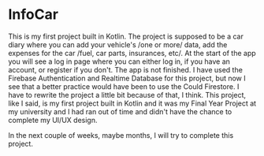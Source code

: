# InfoCar

This is my first project built in Kotlin. The project is supposed to be a car diary where you can add your vehicle's /one or more/ data, add the expenses for the car /fuel, car parts, insurances, etc/.
At the start of the app you will see a log in page where you can either log in, if you have an account, or register if you don't. 
The app is not finished.
I have used the Firebase Authentication and Realtime Database for this project, but now I see that a better practice would have been to use the Could Firestore. I have to rewrite the project a little bit because of that, I think. 
This project, like I said, is my first project built in Kotlin and it was my Final Year Project at my university and I had ran out of time and didn't have the chance to complete my UI/UX design.

In the next couple of weeks, maybe months, I will try to complete this project. 
